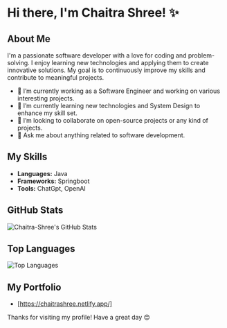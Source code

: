 # Hi there, I'm Chaitra Shree! ✨

## About Me
I'm a passionate software developer with a love for coding and problem-solving. I enjoy learning new technologies and applying them to create innovative solutions. My goal is to continuously improve my skills and contribute to meaningful projects.

- 🔭 I’m currently working as a Software Engineer and working on various interesting projects.
- 🌱 I’m currently learning new technologies and System Design to enhance my skill set.
- 👯 I’m looking to collaborate on open-source projects or any kind of projects.
- 💬 Ask me about anything related to software development.

## My Skills
- **Languages:** Java
- **Frameworks:** Springboot
- **Tools:** ChatGpt, OpenAI

## GitHub Stats
![Chaitra-Shree's GitHub Stats](https://github-readme-stats.vercel.app/api?username=Chaitra-Shree&show_icons=true&theme=radical)

## Top Languages
![Top Languages](https://github-readme-stats.vercel.app/api/top-langs/?username=Chaitra-Shree&layout=compact&theme=radical)

## My Portfolio
- [https://chaitrashree.netlify.app/]

Thanks for visiting my profile! Have a great day 😊
